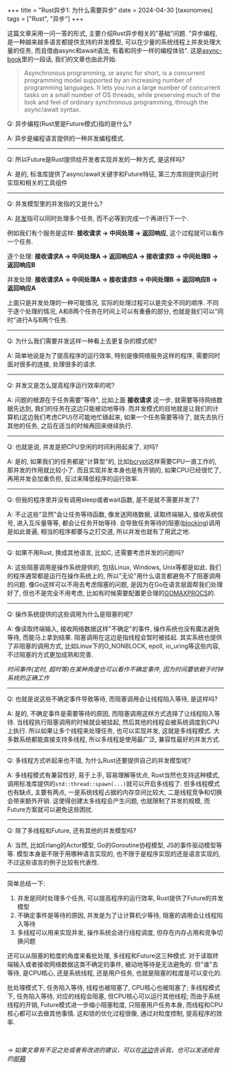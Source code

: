 +++
title = "Rust异步1: 为什么需要异步"
date = 2024-04-30
[taxonomies]
tags = ["Rust", "异步"]
+++

这篇文章采用一问一答的形式, 主要介绍Rust异步相关的"基础"问题. "异步编程, 是一种越来越多语言都提供支持的并发模型, 可以在少量的系统线程上并发处理大量的任务, 而且借由async和await语法, 有着和同步一样的编程体验". 这是[async-book](https://rust-lang.github.io/async-book/01_getting_started/02_why_async.html#why-async)里的一段话, 我们的文章也由此开始.

<!-- more -->

> Asynchronous programming, or async for short, is a concurrent programming model supported by an increasing number of programming languages. It lets you run a large number of concurrent tasks on a small number of OS threads, while preserving much of the look and feel of ordinary synchronous programming, through the async/await syntax.

Q: 异步编程(Rust里是Future模式)指的是什么?

A: 异步是编程语言提供的一种并发编程模式.

---

Q: 所以Future是Rust提供给开发者实现并发的一种方式, 是这样吗?

A: 是的, 标准库提供了async/await关键字和Future特征, 第三方库则提供运行时实现和相关的工具组件

---

Q: 并发模型里的并发指的又是什么?

A: [并发](https://en.wikipedia.org/wiki/Concurrent_computing)指可以同时处理多个任务, 而不必等到完成一个再进行下一个. 

例如我们有个服务是这样: **接收请求 -> 中间处理 -> 返回响应**, 这个过程就可以看作一个任务.

逐个处理: **接收请求A -> 中间处理A -> 返回响应A -> 接收请求B -> 中间处理B -> 返回响应B**

并发处理: **接收请求A -> 中间处理A -> 接收请求B -> 中间处理B -> 返回响应B -> 返回响应A**

上面只是并发处理的一种可能情况, 实际的处理过程可以是完全不同的顺序. 不同于逐个处理的情况, A和B两个任务在时间上可以有重叠的部分, 也就是我们可以"同时"进行A与B两个任务.

---

Q: 为什么我们需要并发这样一种看上去更复杂的模式呢?

A: 简单地说是为了提高程序的运行效率, 特别是像网络服务这样的程序, 需要同时面对很多的连接, 处理很多的请求.

---

Q: 并发又是怎么提高程序运行效率的呢?

A: 问题的根源在于任务需要"等待", 比如上面 **接收请求** 这一步, 就需要等待网络数据先达到, 我们的任务在这边只能被动地等待. 而并发模式的目地就是让我们的计算机(这边我们考虑CPU)尽可能地忙碌起来, 如果一个任务需要等待了, 就先去执行其他的任务, 之后在适当的时候再回来继续执行.

---

Q: 也就是说, 并发是把CPU空闲的时间利用起来了, 对吗?

A: 是的, 如果我们的任务都是"计算型"的, 比如[bcrypt](https://bcrypt.sourceforge.net/)这样需要CPU一直工作的, 那并发的作用就比较小了. 而且实现并发本身也是有开销的, 如果CPU已经很忙了, 再用并发会加重负担, 反过来降低程序的运行效率.

---

Q: 但我的程序里并没有调用sleep或者wait函数, 是不是就不需要并发了?

A: 不止这些"显然"会让任务等待函数, 像发送网络数据, 读取终端输入, 接收系统信号, 进入互斥量等等, 都会让任务开始等待. 会导致任务等待的阻塞([blocking](https://en.wikipedia.org/wiki/Blocking_(computing)))调用是如此普遍, 相当的程序都要与之打交道, 所以并发也就有了用武之地.

---

Q: 如果不用Rust, 换成其他语言, 比如C, 还需要考虑并发的问题吗?

A: 这些阻塞调用是操作系统提供的, 包括Linux, Windows, Unix等都是如此. 我们的程序通常都是运行在操作系统上的, 所以"无论"用什么语言都避免不了阻塞调用的问题. 像Go这样可以不用去考虑阻塞的问题, 是因为在Go在语言层面帮我们处理好了, 但也不是完全不用考虑, 比如有时候需要配置更合理的[GOMAXPROCS](https://pkg.go.dev/runtime#GOMAXPROCS)的.

---

Q: 操作系统提供的这些调用为什么是阻塞的呢?

A: 像读取终端输入, 接收网络数据这样"不确定"的事件, 操作系统也没有魔法避免等待, 而能马上拿到结果. 阻塞调用在这边是指线程会暂时被挂起. 其实系统也提供了非阻塞的调用方式, 比如Linux下的O_NONBLOCK, epoll, io_uring等这些内容, 不过阻塞的方式更加成熟和完善.

*时间事件(定时, 超时等)在某种角度也可以看作不确定事件, 因为时间要依赖于时钟系统的正确工作*

--- 

Q: 也就是说这些不确定事件导致等待, 而阻塞调用会让线程陷入等待, 是这样吗?

A: 是的, 不确定事件是需要等待的原因, 而阻塞调用这样方式选择了让线程陷入等待. 当线程执行阻塞调用的时候就会被挂起, 然后其他的线程会被系统调度到CPU上执行. 所以如果让多个线程来处理任务, 也可以实现并发, 这就是多线程模式. 大多数系统都能直接支持多线程, 所以多线程是使用最广泛, 兼容性最好的并发方式.

---

Q: 多线程方式听起来也不错, 为什么Rust还要提供自己的并发模型呢?

A: 多线程模式有兼容性好, 易于上手, 容易理解等优点, Rust当然也支持这种模式, 调用标准库提供的`std::thread::spawn(...)`就可以开启多线程了. 但多线程模式也有缺点, 主要有两点, 一是系统线程占据的内存空间比较大, 二是线程竞争和切换会带来额外开销. 这使得创建太多线程会产生问题, 也就限制了并发的规模, 而Future方案就可以避免这些困扰.

---

Q: 除了多线程和Future, 还有其他的并发模型吗?

A: 当然, 比如Erlang的Actor模型, Go的Goroutine协程模型, JS的事件驱动模型等等. 模型本身是不限于用哪种语言实现的, 也不限于是程序实现的还是语言实现的, 不过这些语言的例子比较有代表性.

---

简单总结一下:

1. 并发是同时处理多个任务, 可以提高程序的运行效率, Rust提供了Future的并发模型
2. 不确定事件是等待的原因, 并发是为了让计算机少等待, 阻塞的调用会让线程陷入等待
3. 多线程可以用来实现并发, 操作系统会进行线程调度, 但存在内存占用和竞争切换问题

还可以从阻塞的粒度的角度来看批处理, 多线程和Future这三种模式. 对于读取终端输入或者接收网络数据这类不确定的事件, 被动地等待是无法避免的. 但"谁"去等待, 是CPU核心, 还是系统线程, 还是用户任务, 也就是阻塞的粒度是可以变化的.

批处理模式下, 任务陷入等待, 线程也被阻塞了, CPU核心也被阻塞了; 多线程模式下, 任务陷入等待, 对应的线程会阻塞, 但CPU核心可以运行其他线程; 而由于系统线程的开销, Future模式进一步缩小阻塞粒度, 只阻塞用户任务本身, 而线程和CPU核心都可以去做其他事情. 这和锁的优化过程很像, 通过对粒度控制, 提高程序的效率.

</br>

*-> 如果文章有不足之处或者有改进的建议，可以在[这边](https://github.com/dlzht/dlzht.github.io/discussions/5)告诉我，也可以发送给我的[邮箱](mailto:dlzht@protonmail.com)*